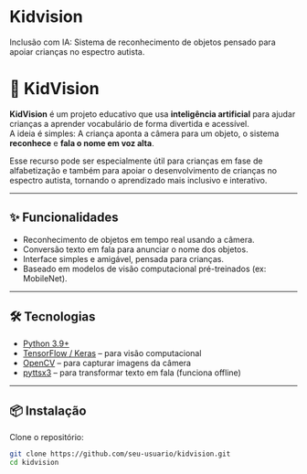 # Kidvision
Inclusão com IA: Sistema de reconhecimento de objetos pensado para apoiar crianças no espectro autista.
# 👀 KidVision

**KidVision** é um projeto educativo que usa **inteligência artificial** para ajudar crianças a aprender vocabulário de forma divertida e acessível.  
A ideia é simples: A criança aponta a câmera para um objeto, o sistema **reconhece** e **fala o nome em voz alta**.  

Esse recurso pode ser especialmente útil para crianças em fase de alfabetização e também para apoiar o desenvolvimento de crianças no espectro autista, tornando o aprendizado mais inclusivo e interativo.  

---

## ✨ Funcionalidades
- Reconhecimento de objetos em tempo real usando a câmera.  
- Conversão texto em fala para anunciar o nome dos objetos.  
- Interface simples e amigável, pensada para crianças.  
- Baseado em modelos de visão computacional pré-treinados (ex: MobileNet).  

---

## 🛠️ Tecnologias
- [Python 3.9+](https://www.python.org/)  
- [TensorFlow / Keras](https://www.tensorflow.org/) – para visão computacional  
- [OpenCV](https://opencv.org/) – para capturar imagens da câmera  
- [pyttsx3](https://pyttsx3.readthedocs.io/) – para transformar texto em fala (funciona offline)  

---

## 📦 Instalação

Clone o repositório:

```bash
git clone https://github.com/seu-usuario/kidvision.git
cd kidvision

